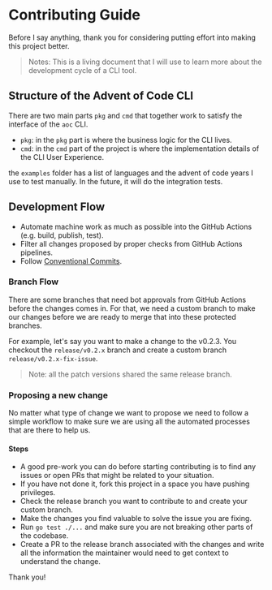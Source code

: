 # Contributing Guide

Before I say anything, thank you for considering putting effort into making this project better.

> Notes: This is a living document that I will use to learn more about the development cycle of a CLI tool.

## Structure of the Advent of Code CLI

There are two main parts `pkg` and `cmd` that together work to satisfy the interface of the `aoc` CLI.

- `pkg`: in the `pkg` part is where the business logic for the CLI lives.
- `cmd`: in the `cmd` part of the project is where the implementation details of the CLI User Experience.

the `examples` folder has a list of languages and the advent of code years I use to test manually. In the future, it will do the integration tests.

## Development Flow

- Automate machine work as much as possible into the GitHub Actions (e.g. build, publish, test).
- Filter all changes proposed by proper checks from GitHub Actions pipelines.
- Follow [Conventional Commits](https://www.conventionalcommits.org/en/v1.0.0/#summary).

### Branch Flow

There are some branches that need bot approvals from GitHub Actions before the changes comes in. For that, we need a custom branch to make our changes before we are ready to merge that into these protected branches.

For example, let's say you want to make a change to the v0.2.3. You checkout the `release/v0.2.x` branch and create a custom branch `release/v0.2.x-fix-issue`. 

> Note: all the patch versions shared the same release branch.

### Proposing a new change

No matter what type of change we want to propose we need to follow a simple workflow to make sure we are using all the automated processes that are there to help us.

#### Steps

- A good pre-work you can do before starting contributing is to find any issues or open PRs that might be related to your situation.
- If you have not done it, fork this project in a space you have pushing privileges.
- Check the release branch you want to contribute to and create your custom branch.
- Make the changes you find valuable to solve the issue you are fixing.
- Run `go test ./...` and make sure you are not breaking other parts of the codebase.
- Create a PR to the release branch associated with the changes and write all the information the maintainer would need to get context to understand the change.


Thank you!

